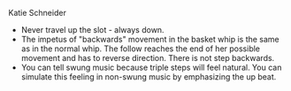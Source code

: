 Katie Schneider

* Never travel up the slot - always down.
* The impetus of "backwards" movement in the basket whip
  is the same as in the normal whip.  The follow reaches
  the end of her possible movement and has to reverse
  direction.  There is not step backwards.
* You can tell swung music because triple steps will feel
  natural.  You can simulate this feeling in non-swung
  music by emphasizing the up beat.
